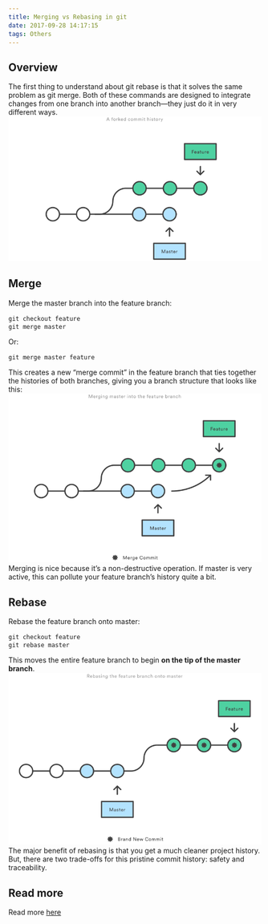 ```yaml
---
title: Merging vs Rebasing in git
date: 2017-09-28 14:17:15
tags: Others
---
```

## Overview
The first thing to understand about git rebase is that it solves the same problem as git merge. Both of these commands are designed to integrate changes from one branch into another branch—they just do it in very different ways.
<img src="https://github.com/chen-zhi/notes/blob/master/img/git/01.png?raw=true">

## Merge

Merge the master branch into the feature branch:
```
git checkout feature
git merge master
```
Or:
```
git merge master feature
```
This creates a new “merge commit” in the feature branch that ties together the histories of both branches, giving you a branch structure that looks like this:
<img src="https://github.com/chen-zhi/notes/blob/master/img/git/02.png?raw=true">
Merging is nice because it’s a non-destructive operation.
If master is very active, this can pollute your feature branch’s history quite a bit.

## Rebase
Rebase the feature branch onto master:
```
git checkout feature
git rebase master
```
This moves the entire feature branch to begin **on the tip of the master branch**.
<img src="https://github.com/chen-zhi/notes/blob/master/img/git/03.png?raw=true">
The major benefit of rebasing is that you get a much cleaner project history. 
But, there are two trade-offs for this pristine commit history: safety and traceability.

## Read more
Read more [here](https://www.atlassian.com/git/tutorials/merging-vs-rebasing)